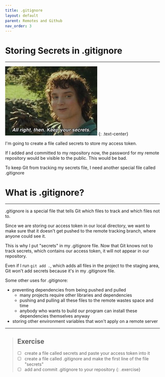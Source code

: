 ```yaml
---
title: .gitignore
layout: default
parent: Remotes and Github
nav_order: 3
---
```


# Storing Secrets in .gitignore

---

![frodo secrets](../images/gitignore/frodo-secrets.jpg)
{: .text-center}

I'm going to create a file called secrets to store my access token.

If I added and committed to my repository now, the password for my remote repository would be visible to the public. This would be bad.

To keep Git from tracking my secrets file, I need another special file called .gitignore
# What is .gitignore?

---

.gitignore is a special file that tells Git which files to track and which files not to. 

Since we are storing our access token in our local directory, we want to make sure that it doesn't get pushed to the remote tracking branch, where anyone could see it. 

This is why I put "secrets" in my .gitignore file. Now that Git knows not to track secrets, which contains our access token, it will not appear in our repository.

Even if I run `git add .`, which adds all files in the project to the staging area, Git won't add secrets because it's in my .gitignore file.

Some other uses for .gitignore:
* preventing dependencies from being pushed and pulled
    * many projects require other libraries and dependencies
    * pushing and pulling all these files to the remote wastes space and time
    * anybody who wants to build our program can install these dependencies themselves anyway
* storing other environment variables that won't apply on a remote server

---
> ## Exercise
> - [ ] create a file called secrets and paste your access token into it
> - [ ] create a file called .gitignore and make the first line of the file "secrets"
> - [ ] add and commit .gitignore to your repository
{: .exercise}